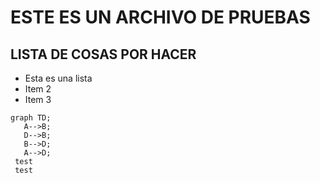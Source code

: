 # ESTE ES UN ARCHIVO DE PRUEBAS

## LISTA DE COSAS POR HACER
 - Esta es una lista
 - Item 2
 - Item 3

 ```mermaid
 graph TD;
    A-->B;
    D-->B;
    B-->D;
    A-->D;
  test
  test
```
